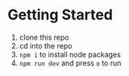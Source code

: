 # Getting Started
1) clone this repo
2) cd into the repo 
3) `npm i` to install node packages
4) `npm run dev` and press `o` to run
